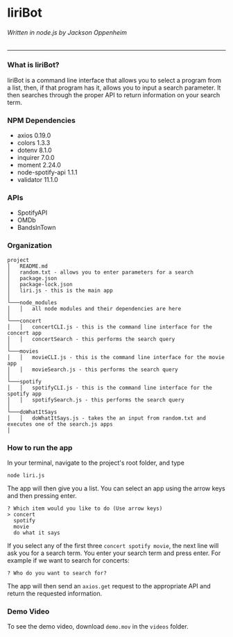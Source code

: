 # liriBot

###### Written in node.js by Jackson Oppenheim

---

### What is liriBot?

liriBot is a command line interface that allows you to select a program from a list, then, if that program has it, allows you to input a search parameter. It then searches through the proper API to return information on your search term.

### NPM Dependencies

-  axios 0.19.0
-  colors 1.3.3
-  dotenv 8.1.0
-  inquirer 7.0.0
-  moment 2.24.0
-  node-spotify-api 1.1.1
-  validator 11.1.0

### APIs

-  SpotifyAPI
-  OMDb
-  BandsInTown

### Organization

```
project
│   README.md
│   random.txt - allows you to enter parameters for a search
│   package.json
│   package-lock.json
│   liri.js - this is the main app
│
└───node_modules
│   │   all node modules and their dependencies are here
│
└───concert
│   │   concertCLI.js - this is the command line interface for the concert app
│   │   concertSearch - this performs the search query
│
└───movies
│   │   movieCLI.js - this is the command line interface for the movie app
│   │   movieSearch.js - this performs the search query
│
└───spotify
│   │   spotifyCLI.js - this is the command line interface for the spotify app
│   │   spotifySearch.js - this performs the search query
│
└───doWhatItSays
│   │   doWhatItSays.js - takes the an input from random.txt and executes one of the search.js apps
│

```

### How to run the app

In your terminal, navigate to the project's root folder, and type

```
node liri.js
```

The app will then give you a list. You can select an app using the arrow keys and then pressing enter.

```
? Which item would you like to do (Use arrow keys)
> concert
  spotify
  movie
  do what it says
```

If you select any of the first three `concert spotify movie`, the next line will ask you for a search term. You enter your search term and press enter. For example if we want to search for concerts:

```
? Who do you want to search for?
```

The app will then send an `axios.get` request to the appropriate API and return the requested information.

### Demo Video
To see the demo video, download `demo.mov` in the `videos` folder.
